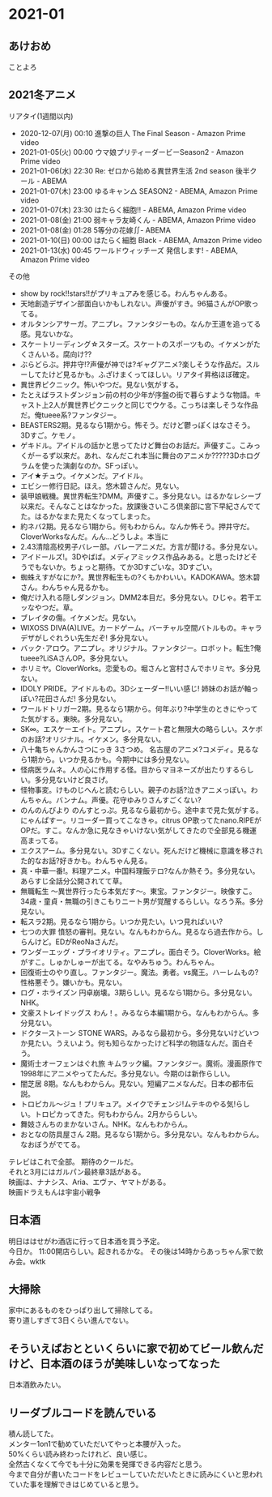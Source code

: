 # 2021-01

## あけおめ
ことよろ

## 2021冬アニメ

リアタイ(1週間以内)

- 2020-12-07(月) 00:10 進撃の巨人 The Final Season - Amazon Prime video
- 2021-01-05(火) 00:00 ウマ娘プリティーダービーSeason2 - Amazon Prime video
- 2021-01-06(水) 22:30 Re: ゼロから始める異世界生活 2nd season 後半クール - ABEMA
- 2021-01-07(木) 23:00 ゆるキャン△ SEASON2 - ABEMA, Amazon Prime video
- 2021-01-07(木) 23:30 はたらく細胞!! - ABEMA, Amazon Prime video
- 2021-01-08(金) 21:00 弱キャラ友崎くん - ABEMA, Amazon Prime video
- 2021-01-08(金) 01:28 5等分の花嫁∬- ABEMA
- 2021-01-10(日) 00:00 はたらく細胞 Black - ABEMA, Amazon Prime video
- 2021-01-13(水) 00:45 ワールドウィッチーズ 発信します! - ABEMA, Amazon Prime video

その他

- show by rock!!stars!!がプリキュアみを感じる。わんちゃんある。
- 天地創造デザイン部面白いかもしれない。声優がすき。96猫さんがOP歌ってる。
- オルタンシアサーガ。アニプレ。ファンタジーもの。なんか王道を追ってる感。見ないかな。
- スケートリーディング☆スターズ。スケートのスポーツもの。イケメンがたくさんいる。腐向け??
- ぶらどらぶ。押井守!?声優が神では?ギャグアニメ?楽しそうな作品だ。スルーしてたけど見るかも。ふざけまくってほしい。リアタイ昇格ほぼ確定。
- 異世界ピクニック。怖いやつだ。見ない気がする。
- たとえばラストダンジョン前の村の少年が序盤の街で暮らすような物語。キャスト上2人が異世界ピクニックと同じでウケる。こっちは楽しそうな作品だ。俺tueee系?ファンタジー。
- BEASTERS2期。見るなら1期から。怖そう。だけど鬱っぽくはなさそう。3Dすご。ケモノ。
- ゲキドル。アイドルの話かと思ってたけど舞台のお話だ。声優すこ。こみっくがーるず以来だ。あれ、なんだこれ本当に舞台のアニメか?????3Dホログラムを使った演劇なのか。SFっぽい。
- アイ★チュウ。イケメンだ。アイドル。
- エビシー修行日記。ほえ。悠木碧さんだ。見ない。
- 装甲娘戦機。異世界転生?DMM。声優すこ。多分見ない。はるかなレシーブ以来だ。そんなことはなかった。放課後さいころ倶楽部に宮下早紀さんでてた。はるかなまた見たくなってしまった。
- 約ネバ2期。見るなら1期から。何もわからん。なんか怖そう。押井守だ。CloverWorksなんだ。んん...どうしよ。本当に
- 2.43清陰高校男子バレー部。バレーアニメだ。方言が聞ける。多分見ない。
- アイドールズ!。3Dやばば。メディアミックス作品みある。と思ったけどそうでもないか。ちょっと期待。てか3Dすごいな。3Dすごい。
- 蜘蛛えすがなにか?。異世界転生もの?くもかわいい。KADOKAWA。悠木碧さん。わんちゃん見るかも。
- 俺だけ入れる隠しダンジョン。DMM2本目だ。多分見ない。ひじゃ。若干エッなやつだ。草。
- ブレイタの傷。イケメンだ。見ない。
- WIXOSS DIVA(A)LIVE。カードゲーム。バーチャル空間バトルもの。キャラデザがしぐれうい先生だぞ! 多分見ない。
- バック･アロウ。アニプレ。オリジナル。ファンタジー。ロボット。転生?俺tueee?LiSAさんOP。多分見ない。
- ホリミヤ。CloverWorks。恋愛もの。堀さんと宮村さんでホリミヤ。多分見ない。
- IDOLY PRIDE。アイドルもの。3Dシェーダー!!いい感じ! 姉妹のお話が軸っぽい?花田さんだ! 多分見ない。
- ワールドトリガー2期。見るなら1期から。何年ぶり?中学生のときにやってた気がする。東映。多分見ない。
- SK∞。エスケーエイト。アニプレ。スケート君と無限大の略らしい。スケボのお話?オリジナル。イケメン。多分見ない。
- 八十亀ちゃんかんさつにっき 3さつめ。 名古屋のアニメ?コメディ。見るなら1期から。いつか見るかも。今期中には多分見ない。
- 怪病医ラムネ。人の心に作用する怪。目からマヨネーズが出たりするらしい。多分見ないけど良さげ。
- 怪物事変。けものじへんと読むらしい。親子のお話?泣きアニメっぽい。わんちゃん。バンナム。声優。花守ゆみりさんすごくない?
- のんのんびより のんすとっぷ。見るなら最初から。途中まで見た気がする。にゃんぱすー。リコーダー買ってこなきゃ。citrus OP歌ってたnano.RIPEがOPだ。すこ。なんか急に見なきゃいけない気がしてきたので全部見る機運高まってる。
- エクスアーム。多分見ない。3Dすこくない。死んだけど機械に意識を移された的なお話?好きかも。わんちゃん見る。
- 真・中華一番!。料理アニメ。中国料理飯テロ?なんか熱そう。多分見ない。あらすじ全話分公開されてて草。
- 無職転生 ～異世界行ったら本気だす～。東宝。ファンタジー。映像すこ。34歳・童貞・無職の引きこもりニート男が覚醒するらしい。なろう系。多分見ない。
- 転スラ2期。見るなら1期から。いつか見たい。いつ見ればいい?
- 七つの大罪 憤怒の審判。見ない。なんもわからん。見るなら過去作から。しらんけど。EDがReoNaさんだ。
- ワンダーエッグ・プライオリティ。アニプレ。面白そう。CloverWorks。絵がすこ。しゅかしゅーが出てる。なやみちゅう。わんちゃん。
- 回復術士のやり直し。ファンタジー。魔法。勇者。vs魔王。ハーレムもの?性格悪そう。嫌いかも。見ない。
- ログ・ホライズン 円卓崩壊。3期らしい。見るなら1期から。多分見ない。NHK。
- 文豪ストレイドッグス わん！。みるなら本編1期から。なんもわからん。多分見ない。
- ドクターストーン STONE WARS。みるなら最初から。多分見ないけどいつか見たい。うえいよう。何も知らなかったけど科学の物語なんだ。面白そう。
- 魔術士オーフェンはぐれ旅 キムラック編。ファンタジー。魔術。漫画原作で1998年にアニメやってたんだ。多分見ない。今期のは新作らしい。
- 闇芝居 8期。なんもわからん。見ない。短編アニメなんだ。日本の都市伝説。
- トロピカル～ジュ！プリキュア。メイクでチェンジ!ムテキのやる気!らしい。トロピカってきた。何もわからん。2月かららしい。
- 舞妓さんちのまかないさん。NHK。なんもわからん。
- おとなの防具屋さん 2期。見るなら1期から。多分見ない。なんもわからん。なおぼうがでてる。

テレビはこれで全部。
期待のクールだ。  
それと3月にはガルパン最終章3話がある。  
映画は、ナナシス、Aria、エヴァ、ヤマトがある。  
映画ドラえもんは宇宙小戦争  

## 日本酒

明日ははせがわ酒店に行って日本酒を買う予定。  
今日か。
11:00開店らしい。起きれるかな。
その後は14時からあっちゃん家で飲み会。wktk

## 大掃除

家中にあるものをひっぱり出して掃除してる。  
寄り道しすぎて3日くらい進んでない。  

## そういえばおとといくらいに家で初めてビール飲んだけど、日本酒のほうが美味しいなってなった

日本酒飲みたい。

## リーダブルコードを読んでいる

積ん読してた。  
メンター1on1で勧めていただいてやっと本腰が入った。  
50%くらい読み終わったけれど、良い感じ。  
全然古くなくて今でも十分に効果を発揮できる内容だと思う。  
今まで自分が書いたコードをレビューしていただいたときに読みにくいと思われていた事を理解できはじめていると思う。  
